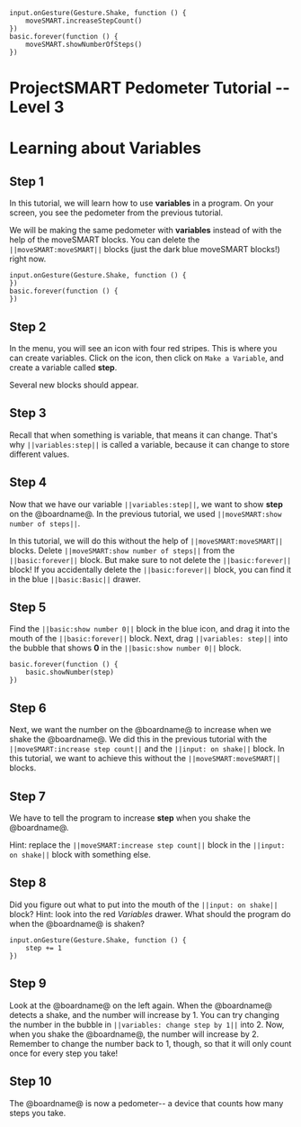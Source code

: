 ```template
input.onGesture(Gesture.Shake, function () {
    moveSMART.increaseStepCount()
})
basic.forever(function () {
    moveSMART.showNumberOfSteps()
})
```
# ProjectSMART Pedometer Tutorial -- Level 3
# Learning about Variables


## Step 1

In this tutorial, we will learn how to use **variables** in a program.
On your screen, you see the pedometer from the previous tutorial.

We will be making the same pedometer with **variables** instead of with the help of the moveSMART blocks.
You can delete the ``||moveSMART:moveSMART||`` blocks (just the dark blue moveSMART blocks!) right now.

```blocks
input.onGesture(Gesture.Shake, function () {
})
basic.forever(function () {
})
```

## Step 2

In the menu, you will see an icon with four red stripes. This is where you can create variables.
Click on the icon, then click on `Make a Variable`, and create a variable called **step**.

Several new blocks should appear.

## Step 3

Recall that when something is variable, that means it can change.
That's why ``||variables:step||`` is called a variable, because it can change to store different values.

## Step 4

Now that we have our variable ``||variables:step||``, we want to show **step** on the @boardname@.
In the previous tutorial, we used ``||moveSMART:show number of steps||``.

In this tutorial, we will do this without the help of ``||moveSMART:moveSMART||`` blocks.
Delete ``||moveSMART:show number of steps||`` from the ``||basic:forever||`` block.
But make sure to not delete the ``||basic:forever||`` block! If you accidentally delete the ``||basic:forever||`` block, you can find it in the blue ``||basic:Basic||`` drawer.

## Step 5

Find the ``||basic:show number 0||`` block in the blue icon, and drag it into the mouth of the ``||basic:forever||`` block.
Next, drag ``||variables: step||`` into the bubble that shows **0** in the ``||basic:show number 0||`` block.

```blocks
basic.forever(function () {
    basic.showNumber(step)
})
```

## Step 6

Next, we want the number on the @boardname@ to increase when we shake the @boardname@. We did this in the previous tutorial with the ``||moveSMART:increase step count||`` and the ``||input: on shake||`` block.
In this tutorial, we want to achieve this without the ``||moveSMART:moveSMART||`` blocks. 

## Step 7

We have to tell the program to increase **step** when you shake the @boardname@.

Hint: replace the ``||moveSMART:increase step count||`` block in the ``||input: on shake||`` block with something else.

## Step 8

Did you figure out what to put into the mouth of the ``||input: on shake||`` block?
Hint: look into the red *Variables* drawer. What should the program do when the @boardname@ is shaken?

```blocks
input.onGesture(Gesture.Shake, function () {
    step += 1
})
```

## Step 9

Look at the @boardname@ on the left again.
When the @boardname@ detects a shake, and the number will increase by 1.
You can try changing the number in the bubble in ``||variables: change step by 1||`` into 2.
Now, when you shake the @boardname@, the number will increase by 2.
Remember to change the number back to 1, though, so that it will only count once for every step you take!

## Step 10

The @boardname@ is now a pedometer-- a device that counts how many steps you take.

